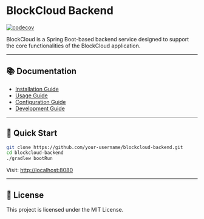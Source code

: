 # BlockCloud Backend
[![codecov](https://codecov.io/gh/BlockCloud-dev/blockcloud-backend/branch/main/graph/badge.svg)](https://codecov.io/gh/BlockCloud-dev/blockcloud-backend)

BlockCloud is a Spring Boot-based backend service designed to support the core functionalities of the BlockCloud application.

---

## 📚 Documentation

- [Installation Guide](./docs/installation.md)
- [Usage Guide](./docs/usage.md)
- [Configuration Guide](./docs/configuration.md)
- [Development Guide](./docs/development.md)

---

## 🏁 Quick Start

```bash
git clone https://github.com/your-username/blockcloud-backend.git
cd blockcloud-backend
./gradlew bootRun
```

Visit: [http://localhost:8080](http://localhost:8080)

---

## 📄 License

This project is licensed under the MIT License.
